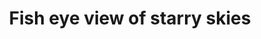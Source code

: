---
title: "Fish eye view of starry skies"
type: Miscellaneous
tags: []
description: A view of the sky taken with my fisheye camera. 
image: assets/images/gallery/starry-sky-fisheye/thumb.jpg
telescope: ZWO-ASI290MM
length: 150mm
aperture: 75mm
folder: starry-sky-fisheye
exposure: 30s
lights: 1
sessions: 1
firstCapture: 2021-12-20
lastCapture: 
noannotations: true
---